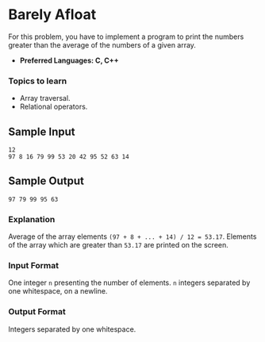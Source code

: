 # Barely Afloat
For this problem, you have to implement a program to print the numbers greater than the average of the numbers of a given array.
- **Preferred Languages: C, C++**

### Topics to learn
- Array traversal.
- Relational operators.

## Sample Input
```
12
97 8 16 79 99 53 20 42 95 52 63 14
```

## Sample Output
```
97 79 99 95 63
```

### Explanation
Average of the array elements `(97 + 8 + ... + 14) / 12 = 53.17`.
Elements of the array which are greater than `53.17` are printed on the screen.

### Input Format
One integer `n` presenting the number of elements.
`n` integers separated by one whitespace, on a newline.

### Output Format
Integers separated by one whitespace.

